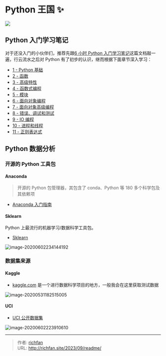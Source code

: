# Python 王国 ✨


![](https://gitee.com/wugenqiang/PictureBed/raw/master/NoteBook/20200518090717.png)

## Python 入门学习笔记

对于还没入门的小伙伴们，推荐先跟[6 小时 Python 入门学习笔记](Python/6小时Python入门/6小时Python入门.md)这篇文档敲一遍，行云流水之后对 Python 有了初步的认识，继而根据下面章节深入学习：

* [1 - Python 基础](Python/Python入门学习笔记/CH1-Python基础)
* [2 - 函数](Python/Python入门学习笔记/CH2-函数.md)
* [3 - 高级特性](Python/Python入门学习笔记/CH3-高级特性.md)
* [4 - 函数式编程](Python/Python入门学习笔记/CH4-函数式编程.md)
* [5 - 模块](Python/Python入门学习笔记/CH5-模块.md)
* [6 - 面向对象编程](Python/Python入门学习笔记/CH6-面向对象编程.md)
* [7 - 面向对象高级编程](Python/Python入门学习笔记/CH7-面向对象高级编程.md)
* [8 - 错误、调试和测试](Python/Python入门学习笔记/CH8-错误、调试和测试.md)
* [9 - IO 编程](Python/Python入门学习笔记/CH9-IO编程.md)
* [10 - 进程和线程](Python/Python入门学习笔记/CH10-进程和线程.md)
* [11 - 正则表达式](Python/Python入门学习笔记/CH11-正则表达式.md)

## Python 数据分析

### 开源的 Python 工具包

#### Anaconda

> 开源的 Python 包管理器，其包含了 conda、Python 等 180 多个科学包及其依赖项

* [Anaconda 入门指南](Python/Anaconda/Anaconda入门指南.md)

#### Sklearn

Python 上最流行的机器学习/数据科学工具包。

* [Sklearn](https://scikit-learn.org/stable/)

![image-20200602234144192](https://gitee.com/wugenqiang/PictureBed/raw/master/NoteBook/20200602234145.png)



### 数据集来源

#### Kaggle

* [kaggle.com](https://kaggle.com) 是一个进行数据科学项目的地方，一般我会在这里获取测试数据

![image-20200531182515005](https://gitee.com/wugenqiang/PictureBed/raw/master/NoteBook/20200531182516.png)

#### UCI

* [UCI 公开数据集](http://archive.ics.uci.edu/ml/index.php)

![image-20200602223910610](https://gitee.com/wugenqiang/PictureBed/raw/master/NoteBook/20200602223947.png)

---

> 作者: [richfan](https://richfan.site/)  
> URL: http://richfan.site/2023/09/readme/  

